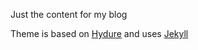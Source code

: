Just the content for my blog

Theme is based on [Hydure](https://github.com/zivong/jekyll-theme-hydure) and uses [Jekyll](http://jekyllrb.com)
